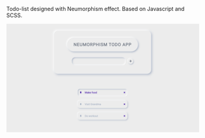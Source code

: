 Todo-list designed with Neumorphism effect. Based on Javascript and SCSS.


![alt text](https://github.com/sbkjarmul/todo-app/blob/master/todoApp.png)
